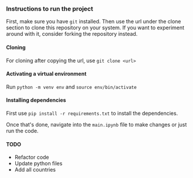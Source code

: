 ### Instructions to run the project

First, make sure you have  `git` installed. Then use the url under the clone section to clone this repository on your system.
If you want to experiment around with it, consider forking the repository instead.

#### Cloning
For cloning after copying the url, use `git clone <url>`

#### Activating a virtual environment
Run `python -m venv env` and `source env/bin/activate`

#### Installing dependencies
First use `pip install -r requirements.txt` to install the dependencies.

Once that's done, navigate into the `main.ipynb` file to make changes or just run the code.

#### TODO
- Refactor code
- Update python files
- Add all countries